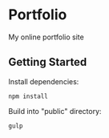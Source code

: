 # Portfolio
My online portfolio site

## Getting Started
Install dependencies:
```
npm install
```
Build into "public" directory:
```
gulp
```
